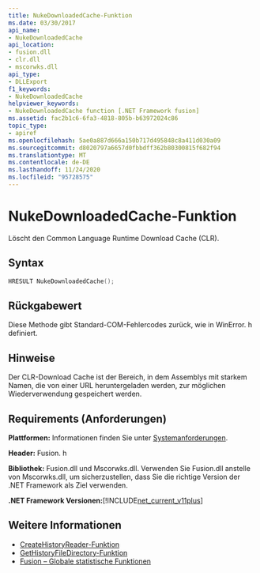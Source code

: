 ```yaml
---
title: NukeDownloadedCache-Funktion
ms.date: 03/30/2017
api_name:
- NukeDownloadedCache
api_location:
- fusion.dll
- clr.dll
- mscorwks.dll
api_type:
- DLLExport
f1_keywords:
- NukeDownloadedCache
helpviewer_keywords:
- NukeDownloadedCache function [.NET Framework fusion]
ms.assetid: fac2b1c6-6fa3-4818-805b-b63972024c86
topic_type:
- apiref
ms.openlocfilehash: 5ae0a887d666a150b717d495848c8a411d030a09
ms.sourcegitcommit: d8020797a6657d0fbbdff362b80300815f682f94
ms.translationtype: MT
ms.contentlocale: de-DE
ms.lasthandoff: 11/24/2020
ms.locfileid: "95728575"
---
```

# <a name="nukedownloadedcache-function"></a>NukeDownloadedCache-Funktion

Löscht den Common Language Runtime Download Cache (CLR).  
  
## <a name="syntax"></a>Syntax  
  
```cpp  
HRESULT NukeDownloadedCache();  
```  
  
## <a name="return-value"></a>Rückgabewert  

 Diese Methode gibt Standard-COM-Fehlercodes zurück, wie in WinError. h definiert.  
  
## <a name="remarks"></a>Hinweise  

 Der CLR-Download Cache ist der Bereich, in dem Assemblys mit starkem Namen, die von einer URL heruntergeladen werden, zur möglichen Wiederverwendung gespeichert werden.  
  
## <a name="requirements"></a>Requirements (Anforderungen)  

 **Plattformen:** Informationen finden Sie unter [Systemanforderungen](../../get-started/system-requirements.md).  
  
 **Header:** Fusion. h  
  
 **Bibliothek:** Fusion.dll und Mscorwks.dll. Verwenden Sie Fusion.dll anstelle von Mscorwks.dll, um sicherzustellen, dass Sie die richtige Version der .NET Framework als Ziel verwenden.  
  
 **.NET Framework Versionen:**[!INCLUDE[net_current_v11plus](../../../../includes/net-current-v11plus-md.md)]  
  
## <a name="see-also"></a>Weitere Informationen

- [CreateHistoryReader-Funktion](createhistoryreader-function.md)
- [GetHistoryFileDirectory-Funktion](gethistoryfiledirectory-function.md)
- [Fusion – Globale statistische Funktionen](fusion-global-static-functions.md)
